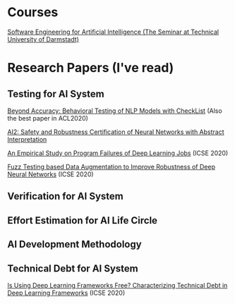 # Courses
[Software Engineering for Artificial Intelligence (The Seminar at Technical University of Darmstadt)](https://allprojects.github.io/SE4AI/schedule-sose2020.html)

# Research Papers (I've read)

## Testing for AI System
[Beyond Accuracy: Behavioral Testing of NLP Models with CheckList](https://www.aclweb.org/anthology/2020.acl-main.442.pdf) (Also the best paper in ACL2020)

[AI2: Safety and Robustness Certification of Neural Networks with Abstract Interpretation](https://ieeexplore.ieee.org/stamp/stamp.jsp?tp=&arnumber=8418593)

[An Empirical Study on Program Failures of Deep Learning Jobs](https://wencongxiao.github.io/res/icse20/icse20-main-199.pdf) (ICSE 2020)

[Fuzz Testing based Data Augmentation to Improve Robustness of Deep Neural Networks](https://www.comp.nus.edu.sg/~abhik/pdf/ICSE20_Sensei.pdf) (ICSE 2020)

## Verification for AI System

## Effort Estimation for AI Life Circle

## AI Development Methodology

## Technical Debt for AI System

[Is Using Deep Learning Frameworks Free? Characterizing Technical Debt in Deep Learning Frameworks](http://das.encs.concordia.ca/uploads/liu_icse2020.pdf) (ICSE 2020)

